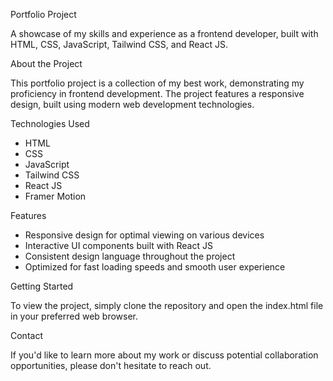 Portfolio Project

A showcase of my skills and experience as a frontend developer, built with HTML, CSS, JavaScript, Tailwind CSS, and React JS.

About the Project

This portfolio project is a collection of my best work, demonstrating my proficiency in frontend development. The project features a responsive design, built using modern web development technologies.

Technologies Used

- HTML
- CSS
- JavaScript
- Tailwind CSS
- React JS
- Framer Motion

Features

- Responsive design for optimal viewing on various devices
- Interactive UI components built with React JS
- Consistent design language throughout the project
- Optimized for fast loading speeds and smooth user experience

Getting Started

To view the project, simply clone the repository and open the index.html file in your preferred web browser.

Contact

If you'd like to learn more about my work or discuss potential collaboration opportunities, please don't hesitate to reach out.
